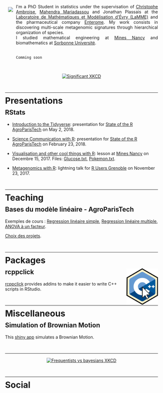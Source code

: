 <head>
<link href="web-fonts-with-css/css/fontawesome-all.css" rel="stylesheet">
<link rel="icon" type="image/png" href="/img/favicon.ico">
</head>

<div align="justify">
<img src="https://github.com/abichat/abichat.github.io/blob/master/img/pp.png?raw=true" align="left" height=150 hspace=10 vspace = 10/> 
I'm a PhD Student in statistics under the supervisation of <a href="http://www.math-evry.cnrs.fr/members/Cambroise/welcome" target="_blank">Christophe Ambroise</a>, <a href="http://mig.jouy.inra.fr/?q=fr/mariadassou" target="_blank">Mahendra Mariadassou</a> and Jonathan Plassais at the <a href="http://www.math-evry.cnrs.fr/doku.php" target="_blank">Laboratoire de Mathématiques et Modélisation d'Évry (LaMME)</a> and the pharmaceutical company <a href="http://www.enterome.com" target="_blank">Enterome</a>. My work consists in discovering multi-scale metagenomic signatures through hierarchical organization of species. <br>
I studied mathematical engineering at <a href="https://mines-nancy.univ-lorraine.fr" target="_blank">Mines Nancy</a> and biomathematics at <a href="https://www.sorbonne-universite.fr" target="_blank">Sorbonne Université</a>.
</div>

<br>

```markdown
Comming soon
```
<center>
  <i class="fas fa-cog fa-spin" fa-3x></i><i class="fas fa-cog fa-spin-reverse" fa-3x></i><i class="fas fa-cog fa-spin" fa-3x></i>
</center>
  
<br>

<p align="center">
  <a href="https://xkcd.com" target="_blank">  
    <img src="https://imgs.xkcd.com/comics/significant.png" alt="Significant XKCD">
  </a>
</p>

<br>

---
<div style = "margin-top: -30px"></div>

# Presentations

<div style = "margin-top: -20px"></div>

## RStats

* <a href="https://abichat.github.io/Slides/IntroTidyverseSOTR/IntroTidyverseSOTR.html#1" target="_blank">Introduction to the Tidyverse</a>: presentation for <a href="https://stateofther.github.io" target="_blank">State of the R AgroParisTech</a> on May 2, 2018.


* <a href="abichat.github.io/Slides/ScienceCommunicationSOTR/ScienceCommunicationSOTR.html" target="_blank">Science Communication with R</a>: presentation for <a href="https://stateofther.github.io" target="_blank">State of the R AgroParisTech</a> on February 23, 2018.


* <a href="https://abichat.github.io/Slides/FormationRMines/FormationRMines" target="_blank">Visualisation and other cool things with R</a>: lesson at <a href="http://mines-nancy.univ-lorraine.fr/" target="_blank">Mines Nancy</a> on Decembre 15, 2017. Files: <a href="https://abichat.github.io/Slides/FormationRMines/Glucose.txt" target="_blank">Glucose.txt</a>, <a href="https://abichat.github.io/Slides/FormationRMines/Pokemon.txt" target="_blank">Pokemon.txt</a>.


* <a href="https://abichat.github.io/Slides/MetagenomicsRGrenoble/MetagenomicsRGrenoble" target="_blank">Metagenomics with R</a>: lightning talk for <a href="https://r-in-grenoble.github.io/index.html" target="_blank">R Users Grenoble</a> on November 23, 2017.

<br>

---
<div style = "margin-top: -30px"></div>

# Teaching

<div style = "margin-top: -20px"></div>

## Bases du modèle linéaire - AgroParisTech

Exemples de cours : <a href="https://abichat.github.io/Slides/AgroBasesDuModeleLineaire/Chap1.html#1" target="_blank">Regression linéaire simple</a>, <a href="https://abichat.github.io/Slides/AgroBasesDuModeleLineaire/Chap2.html#1" target="_blank">Regression linéaire multiple</a>, <a href="https://abichat.github.io/Slides/AgroBasesDuModeleLineaire/Chap3.html#1" target="_blank">ANOVA à un facteur</a>.

<a href="https://abichat.github.io/Slides/AgroBasesDuModeleLineaire/ChoixProjet2A.html" target="_blank">Choix des projets</a>.

<br>

---
<div style = "margin-top: -30px"></div>

# Packages

<div style = "margin-top: -20px"></div>

## rcppclick <img src="https://github.com/abichat/rcppclick/blob/master/man/figures/logo.png?raw=true" align="right" height=120/>

<a href="https://github.com/abichat/rcppclick" target="_blank">rcppclick</a> provides addins to make it easier to write C++ scripts in RStudio. 

<br>

---
<div style = "margin-top: -30px"></div>

# Miscellaneous

<div style = "margin-top: -20px"></div>

## Simulation of Brownian Motion

This <a href="https://abichat.shinyapps.io/BrownianMotion/" target="_blank">shiny app</a> simulates a Brownian Motion.

<br>

---

<p align="center">
  <a href="https://xkcd.com" target="_blank">  
    <img src="https://imgs.xkcd.com/comics/frequentists_vs_bayesians.png" alt="Frequentists vs bayesians XKCD">
  </a>
</p>

<br>

---
<div style = "margin-top: -30px"></div>

# Social


<center>
  <div class="fa-3x">
    <a href="https://www.linkedin.com/in/antoinebichat/" target="_blank" style="color: #000000"><i class="fab fa-linkedin"></i></a> &nbsp;
    <a href="https://github.com/abichat" target="_blank" style="color: #000000"><i class="fab fa-github"></i></a> &nbsp;
    <a href="https://stackoverflow.com/users/8031980" target="_blank" style="color: #000000"><i class="fab fa-stack-overflow"></i></a> &nbsp;
    <a href="https://twitter.com/_abichat" target="_blank" style="color: #000000"><i class="fab fa-twitter"></i></a> 
  </div>
</center>
